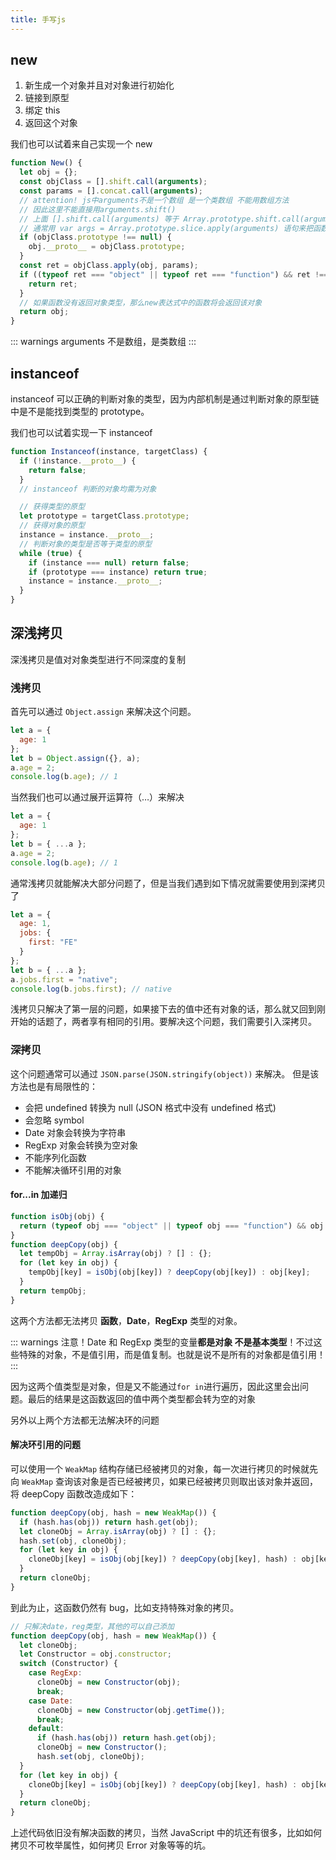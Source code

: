 ```yaml
---
title: 手写js
---
```


## new

1. 新生成一个对象并且对对象进行初始化
2. 链接到原型
3. 绑定 this
4. 返回这个对象

我们也可以试着来自己实现一个 new

```js
function New() {
  let obj = {};
  const objClass = [].shift.call(arguments);
  const params = [].concat.call(arguments);
  // attention! js中arguments不是一个数组 是一个类数组 不能用数组方法
  // 因此这里不能直接用arguments.shift()
  // 上面 [].shift.call(arguments) 等于 Array.prototype.shift.call(arguments)
  // 通常用 var args = Array.prototype.slice.apply(arguments) 语句来把函数参数转换成一个数组
  if (objClass.prototype !== null) {
    obj.__proto__ = objClass.prototype;
  }
  const ret = objClass.apply(obj, params);
  if ((typeof ret === "object" || typeof ret === "function") && ret !== null) {
    return ret;
  }
  // 如果函数没有返回对象类型，那么new表达式中的函数将会返回该对象
  return obj;
}
```

::: warnings
arguments 不是数组，是类数组
:::

## instanceof

instanceof 可以正确的判断对象的类型，因为内部机制是通过判断对象的原型链中是不是能找到类型的 prototype。

我们也可以试着实现一下 instanceof

```js
function Instanceof(instance, targetClass) {
  if (!instance.__proto__) {
    return false;
  }
  // instanceof 判断的对象均需为对象

  // 获得类型的原型
  let prototype = targetClass.prototype;
  // 获得对象的原型
  instance = instance.__proto__;
  // 判断对象的类型是否等于类型的原型
  while (true) {
    if (instance === null) return false;
    if (prototype === instance) return true;
    instance = instance.__proto__;
  }
}
```

## 深浅拷贝

深浅拷贝是值对对象类型进行不同深度的复制

### 浅拷贝

首先可以通过 `Object.assign` 来解决这个问题。

```js
let a = {
  age: 1
};
let b = Object.assign({}, a);
a.age = 2;
console.log(b.age); // 1
```

当然我们也可以通过展开运算符（…）来解决

```js
let a = {
  age: 1
};
let b = { ...a };
a.age = 2;
console.log(b.age); // 1
```

通常浅拷贝就能解决大部分问题了，但是当我们遇到如下情况就需要使用到深拷贝了

```js
let a = {
  age: 1,
  jobs: {
    first: "FE"
  }
};
let b = { ...a };
a.jobs.first = "native";
console.log(b.jobs.first); // native
```

浅拷贝只解决了第一层的问题，如果接下去的值中还有对象的话，那么就又回到刚开始的话题了，两者享有相同的引用。要解决这个问题，我们需要引入深拷贝。

### 深拷贝

这个问题通常可以通过 `JSON.parse(JSON.stringify(object))` 来解决。
但是该方法也是有局限性的：

- 会把 undefined 转换为 null (JSON 格式中没有 undefined 格式)
- 会忽略 symbol
- Date 对象会转换为字符串
- RegExp 对象会转换为空对象
- 不能序列化函数
- 不能解决循环引用的对象

#### for...in 加递归

```js
function isObj(obj) {
  return (typeof obj === "object" || typeof obj === "function") && obj !== null;
}
function deepCopy(obj) {
  let tempObj = Array.isArray(obj) ? [] : {};
  for (let key in obj) {
    tempObj[key] = isObj(obj[key]) ? deepCopy(obj[key]) : obj[key];
  }
  return tempObj;
}
```

这两个方法都无法拷贝 **函数**，**Date**，**RegExp** 类型的对象。

::: warnings
注意！Date 和 RegExp 类型的变量**都是对象 不是基本类型**！不过这些特殊的对象，不是值引用，而是值复制。也就是说不是所有的对象都是值引用！
:::

因为这两个值类型是对象，但是又不能通过`for in`进行遍历，因此这里会出问题。最后的结果是这函数返回的值中两个类型都会转为空的对象

另外以上两个方法都无法解决环的问题

#### 解决环引用的问题

可以使用一个 `WeakMap` 结构存储已经被拷贝的对象，每一次进行拷贝的时候就先向 `WeakMap` 查询该对象是否已经被拷贝，如果已经被拷贝则取出该对象并返回，将 deepCopy 函数改造成如下：

```js
function deepCopy(obj, hash = new WeakMap()) {
  if (hash.has(obj)) return hash.get(obj);
  let cloneObj = Array.isArray(obj) ? [] : {};
  hash.set(obj, cloneObj);
  for (let key in obj) {
    cloneObj[key] = isObj(obj[key]) ? deepCopy(obj[key], hash) : obj[key];
  }
  return cloneObj;
}
```

到此为止，这函数仍然有 bug，比如支持特殊对象的拷贝。

```js
// 只解决date，reg类型，其他的可以自己添加
function deepCopy(obj, hash = new WeakMap()) {
  let cloneObj;
  let Constructor = obj.constructor;
  switch (Constructor) {
    case RegExp:
      cloneObj = new Constructor(obj);
      break;
    case Date:
      cloneObj = new Constructor(obj.getTime());
      break;
    default:
      if (hash.has(obj)) return hash.get(obj);
      cloneObj = new Constructor();
      hash.set(obj, cloneObj);
  }
  for (let key in obj) {
    cloneObj[key] = isObj(obj[key]) ? deepCopy(obj[key], hash) : obj[key];
  }
  return cloneObj;
}
```

上述代码依旧没有解决函数的拷贝，当然 JavaScript 中的坑还有很多，比如如何拷贝不可枚举属性，如何拷贝 Error 对象等等的坑。
